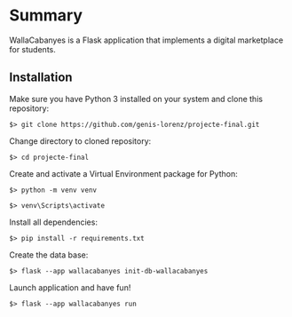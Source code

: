 # Summary
WallaCabanyes is a Flask application that implements a digital marketplace for students.

## Installation
Make sure you have Python 3 installed on your system and clone this repository:

`$> git clone https://github.com/genis-lorenz/projecte-final.git`

Change directory to cloned repository:

`$> cd projecte-final`

Create and activate a Virtual Environment package for Python:

`$> python -m venv venv`

`$> venv\Scripts\activate`

Install all dependencies:

`$> pip install -r requirements.txt`

Create the data base:

`$> flask --app wallacabanyes init-db-wallacabanyes`

Launch application and have fun!

`$> flask --app wallacabanyes run`

